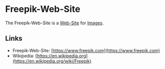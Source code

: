 # Freepik-Web-Site

The Freepik-Web-Site is a [Web-Site](9000089.md) for [Images](30000002.md).

## Links

- Freepik-Web-Site: [https://www.freepik.com](https://www.freepik.com)
- Wikipedia: [https://en.wikipedia.org](https://en.wikipedia.org/wiki/Freepik)
